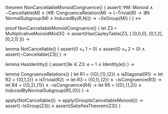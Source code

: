 theorem NonCancellableMonoidCongruence() {
  assert(
    ∀M: Monoid ∧ ¬Cancellable(M) ∧
    (∀R: CongruenceRelation(M) → 
      (¬Trivial(R) → ∃N: NormalSubgroup(M) ∧ InducedBy(R,N))) →
    ¬(IsGroup(M))
  )
} ↔

proof NonCancellableMonoidCongruence() {
  let Z3 = MultiplicativeMonoidMod3() →
  assert(HasCayleyTable(Z3, [
    [0,0,0],
    [0,1,2],
    [0,2,1]
  ])) →
  
  lemma NotCancellable() {
    assert(0 ×₃ 1 = 0) ∧
    assert(0 ×₃ 2 = 0) ∧
    assert(¬Cancellable(Z3))
  } →

  lemma HasIdentity() {
    assert(∃e ∈ Z3: e = 1 ∧ Identity(e))
  } →

  lemma CongruenceRelations() {
    let R1 = {{0},{1},{2}} ∧ isDiagonal(R1) →
    let R2 = {{0,1,2}} ∧ isTrivial(R2) →
    let R3 = {{0,1},{2}} ∧ ¬isCongruence(R3) →
    let R4 = {{0,2},{1}} ∧ ¬isCongruence(R4) →
    let R5 = {{0},{1,2}} ∧ InducedByNormalSubgroup(R5,{0})
  } →

  apply(NotCancellable()) →
  apply(GroupIsCancellableMonoid()) →
  assert(¬IsGroup(Z3)) ∧
  assert(SatisfiesTheorem(Z3))
}
